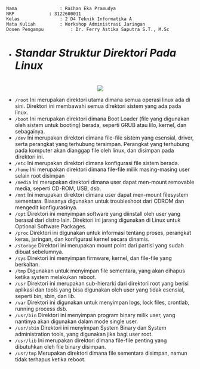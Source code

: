     Nama		        : Raihan Eka Pramudya
    NRP		        : 3122600011
    Kelas		        : 2 D4 Teknik Informatika A
    Mata Kuliah	        : Workshop Administrasi Jaringan
    Dosen Pengampu	        : Dr. Ferry Astika Saputra S.T., M.Sc
    

- # _Standar Struktur Direktori Pada Linux_ 
<p align="center">
  <br><img src="assets/tree.jpg"><br>
</p>
    
- ```/root```
    Ini merupakan direktori utama dimana semua operasi linux ada di sini. Direktori ini membawahi semua direktori sistem yang ada pada linux.
- ```/boot```
    Ini merupakan direktori dimana Boot Loader (file yang digunakan oleh sistem untuk booting) berada, seperti GRUB atau lilo, kernel, dan sebagainya. 
- ```/dev```
    Ini merupakan direktori dimana file-file sistem yang esensial, driver, serta perangkat yang terhubung tersimpan. Perangkat yang terhubung pada komputer akan dianggap file oleh linux, dan disimpan pada direktori ini.
- ```/etc```
    Ini merupakan direktori dimana konfigurasi file sistem berada. 
- ```/home```
    Ini merupakan direktori dimana file-file milik masing-masing user selain root disimpan
- ```/media```
    Ini merupakan direktori dimana user dapat men-mount removable media, seperti CD-ROM, USB, dsb.
- ```/mnt```
    Ini merupakan direktori dimana user dapat men-mount filesystem sementara. Biasanya digunakan untuk troubleshoot dari CDROM dan mengedit konfigurasinya.
- ```/opt```
    Direktori ini menyimpan software yang diinstall oleh user yang berasal dari distro lain. Direktori ini jarang digunakan di Linux untuk Optional Software Packages. 
- ```/proc```
    Direktori ini digunakan untuk informasi tentang proses, perangkat keras, jaringan, dan konfigurasi kernel secara dinamis.
- ```/storage```
    Direktori ini merupakan mount point dari partisi yang sudah dibuat sebelumnya.
- ```/sys```
    Direktori ini menyimpan firmware, kernel, dan file-file yang berkaitan.
- ```/tmp```
    Digunakan untuk menyimpan file sementara, yang akan dihapus ketika system melakukan reboot. 
- ```/usr```
    Direktori ini merupakan sub-hierarki dari direktori root yang berisi aplikasi dan tools yang bisa digunakan oleh user yang tidak esensial, seperti bin, sbin, dan lib. 
- ```/var```
    Direktori ini digunakan untuk menyimpan logs, lock files, crontlab, running process dsb. 
- ```/usr/bin```
    Direktori ini menyimpan program binary milik user, yang nantinya akan digunakan dalam mode single user.
- ```/usr/sbin```
    Direktori ini menyimpan System Binary dan System administration tools, yang digunakan jika bagi user root.
- ```/usr/lib```
    Ini merupakan direktori dimana file-file penting yang dibutuhkan oleh file binary disimpan.
- ```/usr/tmp```
    Merupakan direktori dimana file sementara disimpan, namun tidak terhapus ketika reboot.

